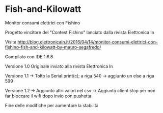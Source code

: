 # Fish-and-Kilowatt
Monitor consumi elettrici con Fishino

Progetto vincitore del "Contest Fishino" lanciato dalla rivista Elettronica In

Visita http://blog.elettronicain.it/2016/04/14/monitor-consumi-elettrici-con-fishino-fish-and-kilowatt-by-mauro-segafredo/

Compilato con IDE 1.6.8

Versione 1.0
Originale inviato alla rivista Elettronica In

Versione 1.1 
-> Tolto la Serial.print(c); a riga 540
-> aggiunto un else a riga 599

Versione 1.2
 -> Aggiunto altri valori nel csv 
 -> Aggiunto client.stop per non far bloccare il wifi dopo invio con pushetta
 
 Fine delle modifiche per aumentare la stabilità

